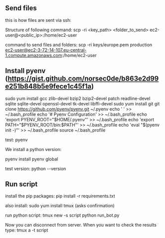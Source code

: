 ## Send files

this is how files are sent via ssh:

Structure of following command:
scp -ri <key_path> <folder_to_send> ec2-user@<public_ip>:/home/ec2-user

command to send files and folders:
scp -ri keys/europe.pem production ec2-user@ec2-3-72-14-107.eu-central-1.compute.amazonaws.com:/home/ec2-user

## Install pyenv (https://gist.github.com/norsec0de/b863e2d99e251b848b5e9fece1c45f1a)

sudo yum install gcc zlib-devel bzip2 bzip2-devel patch readline-devel sqlite sqlite-devel openssl-devel tk-devel libffi-devel
sudo yum install git
git clone https://github.com/pyenv/pyenv.git ~/.pyenv
echo ' ' >> ~/.bash_profile
echo '# Pyenv Configuration' >> ~/.bash_profile
echo 'export PYENV_ROOT="$HOME/.pyenv"' >> ~/.bash_profile
echo 'export PATH="$PYENV_ROOT/bin:$PATH"' >> ~/.bash_profile
echo 'eval "$(pyenv init -)"' >> ~/.bash_profile
source ~/.bash_profile

test:
pyenv

We install a python version:

pyenv install <version>
pyenv global <version>

test version:
python --version


## Run script

install the pip packages:
pip install -r requirements.txt

also install:
sudo yum install tmux (asks confirmation)

run python script:
tmux new -s script
python run_bot.py

Now you can disconnect from server. When you want to check the results type:
tmux a -t script 



